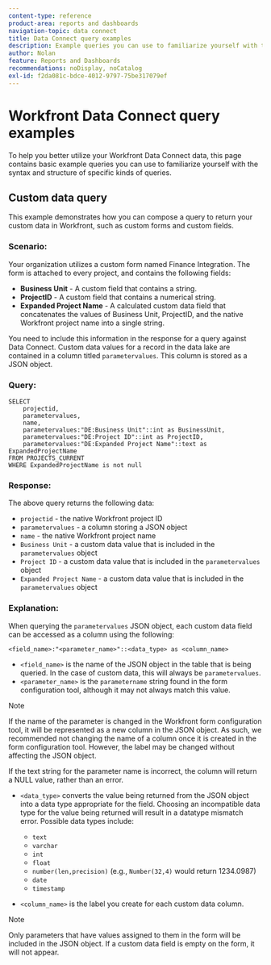 ```yaml
---
content-type: reference
product-area: reports and dashboards
navigation-topic: data connect
title: Data Connect query examples
description: Example queries you can use to familiarize yourself with the syntax and structure of specific kinds of queries.
author: Nolan
feature: Reports and Dashboards
recommendations: noDisplay, noCatalog
exl-id: f2da081c-bdce-4012-9797-75be317079ef
---
```

# Workfront Data Connect query examples

To help you better utilize your Workfront Data Connect data, this page contains basic example queries you can use to familiarize yourself with the syntax and structure of specific kinds of queries.

## Custom data query

This example demonstrates how you can compose a query to return your custom data in Workfront, such as custom forms and custom fields. 

### Scenario: 

Your organization utilizes a custom form named Finance Integration. The form is attached to every project, and contains the following fields:

* **Business Unit** - A custom field that contains a string.
* **ProjectID** - A custom field that contains a numerical string.
* **Expanded Project Name** - A calculated custom data field that concatenates the values of Business Unit, ProjectID, and the native Workfront project name into a single string.

You need to include this information in the response for a query against Data Connect. Custom data values for a record in the data lake are contained in a column titled `parametervalues`. This column is stored as a JSON object.

### Query:

```
SELECT
    projectid,
    parametervalues,
    name,
    parametervalues:"DE:Business Unit"::int as BusinessUnit,
    parametervalues:"DE:Project ID"::int as ProjectID,
    parametervalues:"DE:Expanded Project Name"::text as ExpandedProjectName
FROM PROJECTS_CURRENT
WHERE ExpandedProjectName is not null
```

### Response:

The above query returns the following data:

* `projectid` - the native Workfront project ID
* `parametervalues` - a column storing a JSON object
* `name` - the native Workfront project name
* `Business Unit` - a custom data value that is included in the `parametervalues` object
* `Project ID` - a custom data value that is included in the `parametervalues` object
* `Expanded Project Name` - a custom data value that is included in the `parametervalues` object

### Explanation:

When querying the `parametervalues` JSON object, each custom data field can be accessed as a column using the following:

`<field_name>:"<parameter_name>"::<data_type> as <column_name>`

* `<field_name>` is the name of the JSON object in the table that is being queried. In the case of custom data, this will always be `parametervalues`.
* `<parameter_name>` is the `parametername` string found in the form configuration tool, although it may not always match this value.

>[!NOTE]
>
>If the name of the parameter is changed in the Workfront form configuration tool, it will be represented as a new column in the JSON object. As such, we recommended not changing the name of a column once it is created in the form configuration tool. However, the label may be changed without affecting the JSON object.
>
>If the text string for the parameter name is incorrect, the column will return a NULL value, rather than an error.

* `<data_type>` converts the value being returned from the JSON object into a data type appropriate for the field. Choosing an incompatible data type for the value being returned will result in a datatype mismatch error. Possible data types include:

    * `text`
    * `varchar`
    * `int`
    * `float`
    * `number(len,precision)` (e.g., `Number(32,4)` would return 1234.0987)
    * `date`
    * `timestamp`

* `<column_name>` is the label you create for each custom data column.

>[!NOTE]
>
>Only parameters that have values assigned to them in the form will be included in the JSON object. If a custom data field is empty on the form, it will not appear.

<!--## Task query 

Join the project and (assignedTo) users tables into a simple task list.



## Hours query

Join owner (users), hour type, and portfolio tables to provide a sum of hours by user and portfolio for the current year.



## Document approvals query

Measure the cycle time and average number of review cycles per asset.-->
